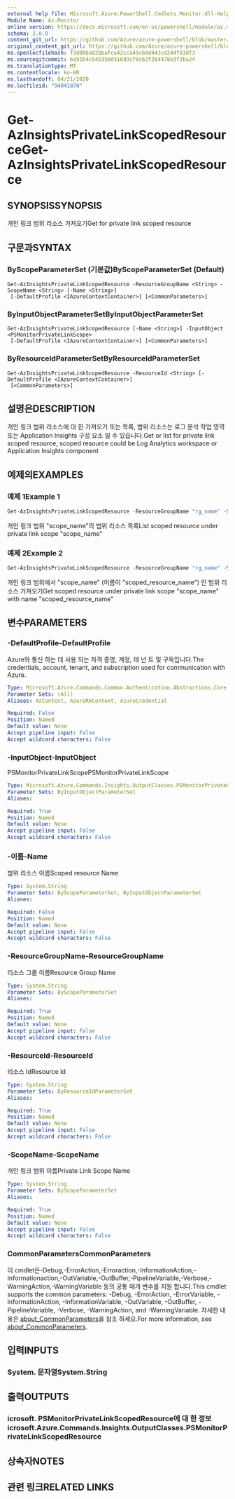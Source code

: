 ```yaml
---
external help file: Microsoft.Azure.PowerShell.Cmdlets.Monitor.dll-Help.xml
Module Name: Az.Monitor
online version: https://docs.microsoft.com/en-us/powershell/module/az.monitor/get-azinsightsprivatelinkscopedresource
schema: 2.0.0
content_git_url: https://github.com/Azure/azure-powershell/blob/master/src/Monitor/Monitor/help/Get-AzInsightsPrivateLinkScopedResource.md
original_content_git_url: https://github.com/Azure/azure-powershell/blob/master/src/Monitor/Monitor/help/Get-AzInsightsPrivateLinkScopedResource.md
ms.openlocfilehash: f3d00ba82bbafce42cca49c60d443cd244f83df3
ms.sourcegitcommit: 6a91b4c545350d316d3cf8c62f384478e3f3ba24
ms.translationtype: MT
ms.contentlocale: ko-KR
ms.lasthandoff: 04/21/2020
ms.locfileid: "94041870"
---
```

# <span data-ttu-id="7fb3a-101">Get-AzInsightsPrivateLinkScopedResource</span><span class="sxs-lookup"><span data-stu-id="7fb3a-101">Get-AzInsightsPrivateLinkScopedResource</span></span>

## <span data-ttu-id="7fb3a-102">SYNOPSIS</span><span class="sxs-lookup"><span data-stu-id="7fb3a-102">SYNOPSIS</span></span>
<span data-ttu-id="7fb3a-103">개인 링크 범위 리소스 가져오기</span><span class="sxs-lookup"><span data-stu-id="7fb3a-103">Get for private link scoped resource</span></span>

## <span data-ttu-id="7fb3a-104">구문과</span><span class="sxs-lookup"><span data-stu-id="7fb3a-104">SYNTAX</span></span>

### <span data-ttu-id="7fb3a-105">ByScopeParameterSet (기본값)</span><span class="sxs-lookup"><span data-stu-id="7fb3a-105">ByScopeParameterSet (Default)</span></span>
```
Get-AzInsightsPrivateLinkScopedResource -ResourceGroupName <String> -ScopeName <String> [-Name <String>]
 [-DefaultProfile <IAzureContextContainer>] [<CommonParameters>]
```

### <span data-ttu-id="7fb3a-106">ByInputObjectParameterSet</span><span class="sxs-lookup"><span data-stu-id="7fb3a-106">ByInputObjectParameterSet</span></span>
```
Get-AzInsightsPrivateLinkScopedResource [-Name <String>] -InputObject <PSMonitorPrivateLinkScope>
 [-DefaultProfile <IAzureContextContainer>] [<CommonParameters>]
```

### <span data-ttu-id="7fb3a-107">ByResourceIdParameterSet</span><span class="sxs-lookup"><span data-stu-id="7fb3a-107">ByResourceIdParameterSet</span></span>
```
Get-AzInsightsPrivateLinkScopedResource -ResourceId <String> [-DefaultProfile <IAzureContextContainer>]
 [<CommonParameters>]
```

## <span data-ttu-id="7fb3a-108">설명은</span><span class="sxs-lookup"><span data-stu-id="7fb3a-108">DESCRIPTION</span></span>
<span data-ttu-id="7fb3a-109">개인 링크 범위 리소스에 대 한 가져오기 또는 목록, 범위 리소스는 로그 분석 작업 영역 또는 Application Insights 구성 요소 일 수 있습니다.</span><span class="sxs-lookup"><span data-stu-id="7fb3a-109">Get or list for private link scoped resource, scoped resource could be Log Analytics workspace or Application Insights component</span></span>

## <span data-ttu-id="7fb3a-110">예제의</span><span class="sxs-lookup"><span data-stu-id="7fb3a-110">EXAMPLES</span></span>

### <span data-ttu-id="7fb3a-111">예제 1</span><span class="sxs-lookup"><span data-stu-id="7fb3a-111">Example 1</span></span>
```powershell
Get-AzInsightsPrivateLinkScopedResource -ResourceGroupName "rg_name" -ScopeName "scope_name"
```

<span data-ttu-id="7fb3a-112">개인 링크 범위 "scope_name"의 범위 리소스 목록</span><span class="sxs-lookup"><span data-stu-id="7fb3a-112">List scoped resource under private link scope "scope_name"</span></span>

### <span data-ttu-id="7fb3a-113">예제 2</span><span class="sxs-lookup"><span data-stu-id="7fb3a-113">Example 2</span></span>
```powershell
Get-AzInsightsPrivateLinkScopedResource -ResourceGroupName "rg_name" -ScopeName "scope_name" -Name "scoped_resource_name"
```

<span data-ttu-id="7fb3a-114">개인 링크 범위에서 "scope_name" (이름이 "scoped_resource_name") 인 범위 리소스 가져오기</span><span class="sxs-lookup"><span data-stu-id="7fb3a-114">Get scoped resource under private link scope "scope_name" with name "scoped_resource_name"</span></span>

## <span data-ttu-id="7fb3a-115">변수</span><span class="sxs-lookup"><span data-stu-id="7fb3a-115">PARAMETERS</span></span>

### <span data-ttu-id="7fb3a-116">-DefaultProfile</span><span class="sxs-lookup"><span data-stu-id="7fb3a-116">-DefaultProfile</span></span>
<span data-ttu-id="7fb3a-117">Azure와 통신 하는 데 사용 되는 자격 증명, 계정, 테 넌 트 및 구독입니다.</span><span class="sxs-lookup"><span data-stu-id="7fb3a-117">The credentials, account, tenant, and subscription used for communication with Azure.</span></span>

```yaml
Type: Microsoft.Azure.Commands.Common.Authentication.Abstractions.Core.IAzureContextContainer
Parameter Sets: (All)
Aliases: AzContext, AzureRmContext, AzureCredential

Required: False
Position: Named
Default value: None
Accept pipeline input: False
Accept wildcard characters: False
```

### <span data-ttu-id="7fb3a-118">-InputObject</span><span class="sxs-lookup"><span data-stu-id="7fb3a-118">-InputObject</span></span>
<span data-ttu-id="7fb3a-119">PSMonitorPrivateLinkScope</span><span class="sxs-lookup"><span data-stu-id="7fb3a-119">PSMonitorPrivateLinkScope</span></span>

```yaml
Type: Microsoft.Azure.Commands.Insights.OutputClasses.PSMonitorPrivateLinkScope
Parameter Sets: ByInputObjectParameterSet
Aliases:

Required: True
Position: Named
Default value: None
Accept pipeline input: False
Accept wildcard characters: False
```

### <span data-ttu-id="7fb3a-120">-이름</span><span class="sxs-lookup"><span data-stu-id="7fb3a-120">-Name</span></span>
<span data-ttu-id="7fb3a-121">범위 리소스 이름</span><span class="sxs-lookup"><span data-stu-id="7fb3a-121">Scoped resource Name</span></span>

```yaml
Type: System.String
Parameter Sets: ByScopeParameterSet, ByInputObjectParameterSet
Aliases:

Required: False
Position: Named
Default value: None
Accept pipeline input: False
Accept wildcard characters: False
```

### <span data-ttu-id="7fb3a-122">-ResourceGroupName</span><span class="sxs-lookup"><span data-stu-id="7fb3a-122">-ResourceGroupName</span></span>
<span data-ttu-id="7fb3a-123">리소스 그룹 이름</span><span class="sxs-lookup"><span data-stu-id="7fb3a-123">Resource Group Name</span></span>

```yaml
Type: System.String
Parameter Sets: ByScopeParameterSet
Aliases:

Required: True
Position: Named
Default value: None
Accept pipeline input: False
Accept wildcard characters: False
```

### <span data-ttu-id="7fb3a-124">-ResourceId</span><span class="sxs-lookup"><span data-stu-id="7fb3a-124">-ResourceId</span></span>
<span data-ttu-id="7fb3a-125">리소스 Id</span><span class="sxs-lookup"><span data-stu-id="7fb3a-125">Resource Id</span></span>

```yaml
Type: System.String
Parameter Sets: ByResourceIdParameterSet
Aliases:

Required: True
Position: Named
Default value: None
Accept pipeline input: False
Accept wildcard characters: False
```

### <span data-ttu-id="7fb3a-126">-ScopeName</span><span class="sxs-lookup"><span data-stu-id="7fb3a-126">-ScopeName</span></span>
<span data-ttu-id="7fb3a-127">개인 링크 범위 이름</span><span class="sxs-lookup"><span data-stu-id="7fb3a-127">Private Link Scope Name</span></span>

```yaml
Type: System.String
Parameter Sets: ByScopeParameterSet
Aliases:

Required: True
Position: Named
Default value: None
Accept pipeline input: False
Accept wildcard characters: False
```

### <span data-ttu-id="7fb3a-128">CommonParameters</span><span class="sxs-lookup"><span data-stu-id="7fb3a-128">CommonParameters</span></span>
<span data-ttu-id="7fb3a-129">이 cmdlet은-Debug,-ErrorAction,-Erroraction,-InformationAction,-Informationaction,-OutVariable,-OutBuffer,-PipelineVariable,-Verbose,-WarningAction,-WarningVariable 등의 공통 매개 변수를 지원 합니다.</span><span class="sxs-lookup"><span data-stu-id="7fb3a-129">This cmdlet supports the common parameters: -Debug, -ErrorAction, -ErrorVariable, -InformationAction, -InformationVariable, -OutVariable, -OutBuffer, -PipelineVariable, -Verbose, -WarningAction, and -WarningVariable.</span></span> <span data-ttu-id="7fb3a-130">자세한 내용은 [about_CommonParameters](http://go.microsoft.com/fwlink/?LinkID=113216)을 참조 하세요.</span><span class="sxs-lookup"><span data-stu-id="7fb3a-130">For more information, see [about_CommonParameters](http://go.microsoft.com/fwlink/?LinkID=113216).</span></span>

## <span data-ttu-id="7fb3a-131">입력</span><span class="sxs-lookup"><span data-stu-id="7fb3a-131">INPUTS</span></span>

### <span data-ttu-id="7fb3a-132">System. 문자열</span><span class="sxs-lookup"><span data-stu-id="7fb3a-132">System.String</span></span>

## <span data-ttu-id="7fb3a-133">출력</span><span class="sxs-lookup"><span data-stu-id="7fb3a-133">OUTPUTS</span></span>

### <span data-ttu-id="7fb3a-134">icrosoft. PSMonitorPrivateLinkScopedResource에 대 한 정보</span><span class="sxs-lookup"><span data-stu-id="7fb3a-134">icrosoft.Azure.Commands.Insights.OutputClasses.PSMonitorPrivateLinkScopedResource</span></span>

## <span data-ttu-id="7fb3a-135">상속자</span><span class="sxs-lookup"><span data-stu-id="7fb3a-135">NOTES</span></span>

## <span data-ttu-id="7fb3a-136">관련 링크</span><span class="sxs-lookup"><span data-stu-id="7fb3a-136">RELATED LINKS</span></span>
